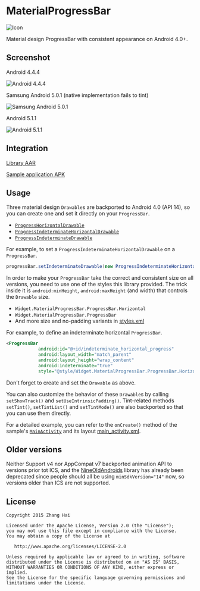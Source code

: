 # MaterialProgressBar

![Icon](sample/src/main/launcher_icon-web.png)

Material design ProgressBar with consistent appearance on Android 4.0+.

## Screenshot

Android 4.4.4

![Android 4.4.4](screenshot/android_4_4_4.png)

Samsung Android 5.0.1 (native implementation fails to tint)

![Samsung Android 5.0.1](screenshot/android_5_0_1_samsung.png)

Android 5.1.1

![Android 5.1.1](screenshot/android_5_1_1.png)

## Integration

[Library AAR](dist/library.aar)

[Sample application APK](dist/sample.apk)

## Usage

Three material design `Drawable`s are backported to Android 4.0 (API 14), so you can create one and set it directly on your `ProgressBar`.

- [`ProgressHorizontalDrawable`](library/src/main/java/me/zhanghai/android/materialprogressbar/ProgressHorizontalDrawable.java)
- [`ProgressIndeterminateHorizontalDrawable`](library/src/main/java/me/zhanghai/android/materialprogressbar/ProgressIndeterminateHorizontalDrawable.java)
- [`ProgressIndeterminateDrawable`](library/src/main/java/me/zhanghai/android/materialprogressbar/ProgressIndeterminateDrawable.java)

For example, to set a `ProgressIndeterminateHorizontalDrawable` on a `ProgressBar`.

```java
progressBar.setIndeterminateDrawable(new ProgressIndeterminateHorizontalDrawable(this));
```

In order to make your `ProgressBar` take the correct and consistent size on all versions, you need to use one of the styles this library provided. The trick inside it is `android:minHeight`, `android:maxHeight` (and width) that controls the `Drawable` size.

- `Widget.MaterialProgressBar.ProgressBar.Horizontal`
- `Widget.MaterialProgressBar.ProgressBar`
- And more size and no-padding variants in [styles.xml](library/src/main/res/values/styles.xml)

For example, to define an indeterminate horizontal `ProgressBar`.

```xml
<ProgressBar
            android:id="@+id/indeterminate_horizontal_progress"
            android:layout_width="match_parent"
            android:layout_height="wrap_content"
            android:indeterminate="true"
            style="@style/Widget.MaterialProgressBar.ProgressBar.Horizontal" />
```

Don't forget to create and set the `Drawable` as above.

You can also customize the behavior of these `Drawable`s by calling `setShowTrack()` and `setUseIntrinsicPadding()`. Tint-related methods `setTint()`, `setTintList()` and `setTintMode()` are also backported so that you can use them directly.

For a detailed example, you can refer to the `onCreate()` method of the sample's [`MainActivity`](sample/src/main/java/me/zhanghai/android/materialprogressbar/sample/MainActivity.java) and its layout [main_activity.xml](sample/src/main/res/layout/main_activity.xml).

## Older versions

Neither Support v4 nor AppCompat v7 backported animation API to versions prior tot ICS, and the [NineOldAndroids](https://github.com/JakeWharton/NineOldAndroids/) library has already been deprecated since people should all be using `minSdkVersion="14"` now, so versions older than ICS are not supported.

## License

    Copyright 2015 Zhang Hai

    Licensed under the Apache License, Version 2.0 (the "License");
    you may not use this file except in compliance with the License.
    You may obtain a copy of the License at

       http://www.apache.org/licenses/LICENSE-2.0

    Unless required by applicable law or agreed to in writing, software
    distributed under the License is distributed on an "AS IS" BASIS,
    WITHOUT WARRANTIES OR CONDITIONS OF ANY KIND, either express or implied.
    See the License for the specific language governing permissions and
    limitations under the License.
